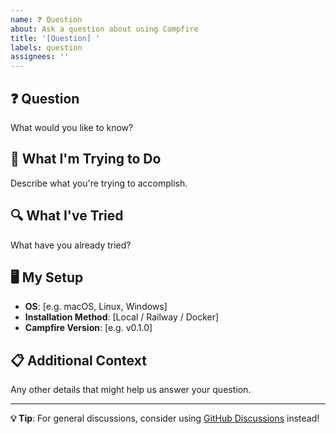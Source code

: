 ```yaml
---
name: ❓ Question
about: Ask a question about using Campfire
title: '[Question] '
labels: question
assignees: ''
---
```


## ❓ Question
What would you like to know?

## 🎯 What I'm Trying to Do
Describe what you're trying to accomplish.

## 🔍 What I've Tried
What have you already tried?

## 🖥️ My Setup
- **OS**: [e.g. macOS, Linux, Windows]
- **Installation Method**: [Local / Railway / Docker]
- **Campfire Version**: [e.g. v0.1.0]

## 📋 Additional Context
Any other details that might help us answer your question.

---

**💡 Tip**: For general discussions, consider using [GitHub Discussions](https://github.com/that-in-rust/campfire-on-rust/discussions) instead!